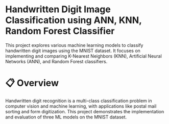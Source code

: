 # Handwritten Digit Image Classification using ANN, KNN, Random Forest Classifier

This project explores various machine learning models to classify handwritten digit images using the MNIST dataset. 
It focuses on implementing and comparing K-Nearest Neighbors (KNN), Artificial Neural Networks (ANN), and Random Forest classifiers.

# 📋 Overview

Handwritten digit recognition is a multi-class classification problem in computer vision and machine learning, with applications like postal mail sorting and form digitization. This project demonstrates the implementation and evaluation of three ML models on the MNIST dataset.



